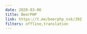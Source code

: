 ```yaml
---
date: 2020-03-06
title: BeerPHP
link: https://t.me/beerphp_nsk/392
filters: offline,translation
---
```

